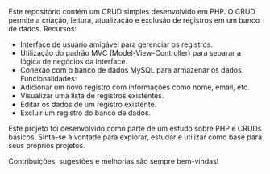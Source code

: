 Este repositório contém um CRUD simples desenvolvido em PHP. O CRUD permite a criação, leitura, atualização e exclusão de registros em um banco de dados.
Recursos:
- Interface de usuário amigável para gerenciar os registros.
- Utilização do padrão MVC (Model-View-Controller) para separar a lógica de negócios da interface.
- Conexão com o banco de dados MySQL para armazenar os dados.
Funcionalidades:
- Adicionar um novo registro com informações como nome, email, etc.
- Visualizar uma lista de registros existentes.
- Editar os dados de um registro existente.
- Excluir um registro do banco de dados.

Este projeto foi desenvolvido como parte de um estudo sobre PHP e CRUDs básicos. Sinta-se à vontade para explorar, estudar e utilizar como base para seus próprios projetos.

Contribuições, sugestões e melhorias são sempre bem-vindas!
